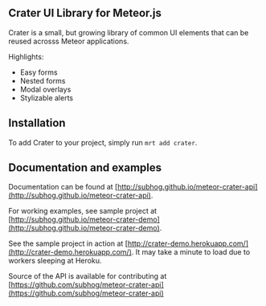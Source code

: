 
## Crater UI Library for Meteor.js

Crater is a small, but growing library of common UI elements
that can be reused acrosss Meteor applications.

Highlights:

- Easy forms
- Nested forms
- Modal overlays
- Stylizable alerts


## Installation

To add Crater to your project, simply run `mrt add crater`.


## Documentation and examples

Documentation can be found at [http://subhog.github.io/meteor-crater-api](http://subhog.github.io/meteor-crater-api).

For working examples, see sample project at [http://subhog.github.io/meteor-crater-demo](http://subhog.github.io/meteor-crater-demo).

See the sample project in action at [http://crater-demo.herokuapp.com/](http://crater-demo.herokuapp.com/).
It may take a minute to load due to workers sleeping at Heroku.

Source of the API is available for contributing at 
[https://github.com/subhog/meteor-crater-api](https://github.com/subhog/meteor-crater-api)

